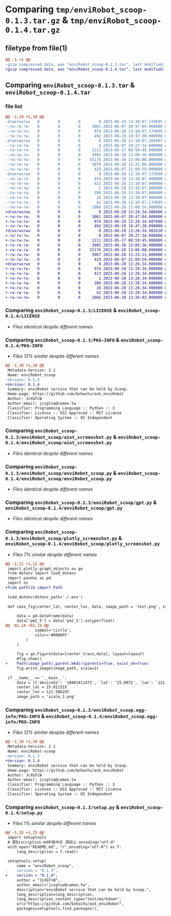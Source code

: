 # Comparing `tmp/enviRobot_scoop-0.1.3.tar.gz` & `tmp/enviRobot_scoop-0.1.4.tar.gz`

## filetype from file(1)

```diff
@@ -1 +1 @@
-gzip compressed data, was "enviRobot_scoop-0.1.3.tar", last modified: Wed Jun 28 13:10:07 2023, max compression
+gzip compressed data, was "enviRobot_scoop-0.1.4.tar", last modified: Wed Jun 28 13:26:34 2023, max compression
```

## Comparing `enviRobot_scoop-0.1.3.tar` & `enviRobot_scoop-0.1.4.tar`

### file list

```diff
@@ -1,19 +1,19 @@
-drwxrwxrwx   0        0        0        0 2023-06-28 13:10:07.174695 enviRobot_scoop-0.1.3/
--rw-rw-rw-   0        0        0     1061 2023-06-07 20:47:04.000000 enviRobot_scoop-0.1.3/LICENSE
--rw-rw-rw-   0        0        0      974 2023-06-28 13:10:07.174695 enviRobot_scoop-0.1.3/PKG-INFO
--rw-rw-rw-   0        0        0      492 2023-06-19 10:47:30.000000 enviRobot_scoop-0.1.3/README.md
-drwxrwxrwx   0        0        0        0 2023-06-28 13:10:07.165697 enviRobot_scoop-0.1.3/enviRobot_scoop/
--rw-rw-rw-   0        0        0        0 2023-06-07 20:27:34.000000 enviRobot_scoop-0.1.3/enviRobot_scoop/__init__.py
--rw-rw-rw-   0        0        0     1111 2023-05-17 08:59:45.000000 enviRobot_scoop-0.1.3/enviRobot_scoop/aiot_screenshot.py
--rw-rw-rw-   0        0        0     3605 2023-06-28 13:06:36.000000 enviRobot_scoop-0.1.3/enviRobot_scoop/enviRobot_scoop.py
--rw-rw-rw-   0        0        0    15176 2023-06-28 13:06:08.000000 enviRobot_scoop-0.1.3/enviRobot_scoop/gpt.py
--rw-rw-rw-   0        0        0     3879 2023-06-28 12:37:06.000000 enviRobot_scoop-0.1.3/enviRobot_scoop/plotly_screenshot.py
--rw-rw-rw-   0        0        0      419 2023-06-07 21:09:59.000000 enviRobot_scoop-0.1.3/enviRobot_scoop/upload_to_imgur.py
-drwxrwxrwx   0        0        0        0 2023-06-28 13:10:07.173699 enviRobot_scoop-0.1.3/enviRobot_scoop.egg-info/
--rw-rw-rw-   0        0        0      974 2023-06-28 13:10:07.000000 enviRobot_scoop-0.1.3/enviRobot_scoop.egg-info/PKG-INFO
--rw-rw-rw-   0        0        0      413 2023-06-28 13:10:07.000000 enviRobot_scoop-0.1.3/enviRobot_scoop.egg-info/SOURCES.txt
--rw-rw-rw-   0        0        0        1 2023-06-28 13:10:07.000000 enviRobot_scoop-0.1.3/enviRobot_scoop.egg-info/dependency_links.txt
--rw-rw-rw-   0        0        0      206 2023-06-28 13:10:07.000000 enviRobot_scoop-0.1.3/enviRobot_scoop.egg-info/requires.txt
--rw-rw-rw-   0        0        0       16 2023-06-28 13:10:07.000000 enviRobot_scoop-0.1.3/enviRobot_scoop.egg-info/top_level.txt
--rw-rw-rw-   0        0        0       42 2023-06-28 13:10:07.174695 enviRobot_scoop-0.1.3/setup.cfg
--rw-rw-rw-   0        0        0     1066 2023-06-28 13:08:34.000000 enviRobot_scoop-0.1.3/setup.py
+drwxrwxrwx   0        0        0        0 2023-06-28 13:26:34.988608 enviRobot_scoop-0.1.4/
+-rw-rw-rw-   0        0        0     1061 2023-06-07 20:47:04.000000 enviRobot_scoop-0.1.4/LICENSE
+-rw-rw-rw-   0        0        0      974 2023-06-28 13:26:34.987608 enviRobot_scoop-0.1.4/PKG-INFO
+-rw-rw-rw-   0        0        0      492 2023-06-19 10:47:30.000000 enviRobot_scoop-0.1.4/README.md
+drwxrwxrwx   0        0        0        0 2023-06-28 13:26:34.981610 enviRobot_scoop-0.1.4/enviRobot_scoop/
+-rw-rw-rw-   0        0        0        0 2023-06-07 20:27:34.000000 enviRobot_scoop-0.1.4/enviRobot_scoop/__init__.py
+-rw-rw-rw-   0        0        0     1111 2023-05-17 08:59:45.000000 enviRobot_scoop-0.1.4/enviRobot_scoop/aiot_screenshot.py
+-rw-rw-rw-   0        0        0     3605 2023-06-28 13:06:36.000000 enviRobot_scoop-0.1.4/enviRobot_scoop/enviRobot_scoop.py
+-rw-rw-rw-   0        0        0    15176 2023-06-28 13:06:08.000000 enviRobot_scoop-0.1.4/enviRobot_scoop/gpt.py
+-rw-rw-rw-   0        0        0     3967 2023-06-28 13:25:31.000000 enviRobot_scoop-0.1.4/enviRobot_scoop/plotly_screenshot.py
+-rw-rw-rw-   0        0        0      419 2023-06-07 21:09:59.000000 enviRobot_scoop-0.1.4/enviRobot_scoop/upload_to_imgur.py
+drwxrwxrwx   0        0        0        0 2023-06-28 13:26:34.986608 enviRobot_scoop-0.1.4/enviRobot_scoop.egg-info/
+-rw-rw-rw-   0        0        0      974 2023-06-28 13:26:34.000000 enviRobot_scoop-0.1.4/enviRobot_scoop.egg-info/PKG-INFO
+-rw-rw-rw-   0        0        0      413 2023-06-28 13:26:34.000000 enviRobot_scoop-0.1.4/enviRobot_scoop.egg-info/SOURCES.txt
+-rw-rw-rw-   0        0        0        1 2023-06-28 13:26:34.000000 enviRobot_scoop-0.1.4/enviRobot_scoop.egg-info/dependency_links.txt
+-rw-rw-rw-   0        0        0      206 2023-06-28 13:26:34.000000 enviRobot_scoop-0.1.4/enviRobot_scoop.egg-info/requires.txt
+-rw-rw-rw-   0        0        0       16 2023-06-28 13:26:34.000000 enviRobot_scoop-0.1.4/enviRobot_scoop.egg-info/top_level.txt
+-rw-rw-rw-   0        0        0       42 2023-06-28 13:26:34.988608 enviRobot_scoop-0.1.4/setup.cfg
+-rw-rw-rw-   0        0        0     1066 2023-06-28 13:26:02.000000 enviRobot_scoop-0.1.4/setup.py
```

### Comparing `enviRobot_scoop-0.1.3/LICENSE` & `enviRobot_scoop-0.1.4/LICENSE`

 * *Files identical despite different names*

### Comparing `enviRobot_scoop-0.1.3/PKG-INFO` & `enviRobot_scoop-0.1.4/PKG-INFO`

 * *Files 12% similar despite different names*

```diff
@@ -1,10 +1,10 @@
 Metadata-Version: 2.1
 Name: enviRobot_scoop
-Version: 0.1.3
+Version: 0.1.4
 Summary: enviRobot service that can be held by Scoop.
 Home-page: https://github.com/bohachu/ask_enviRobot
 Author: JcXGTcW
 Author-email: jcxgtcw@cameo.tw
 Classifier: Programming Language :: Python :: 3
 Classifier: License :: OSI Approved :: MIT License
 Classifier: Operating System :: OS Independent
```

### Comparing `enviRobot_scoop-0.1.3/enviRobot_scoop/aiot_screenshot.py` & `enviRobot_scoop-0.1.4/enviRobot_scoop/aiot_screenshot.py`

 * *Files identical despite different names*

### Comparing `enviRobot_scoop-0.1.3/enviRobot_scoop/enviRobot_scoop.py` & `enviRobot_scoop-0.1.4/enviRobot_scoop/enviRobot_scoop.py`

 * *Files identical despite different names*

### Comparing `enviRobot_scoop-0.1.3/enviRobot_scoop/gpt.py` & `enviRobot_scoop-0.1.4/enviRobot_scoop/gpt.py`

 * *Files identical despite different names*

### Comparing `enviRobot_scoop-0.1.3/enviRobot_scoop/plotly_screenshot.py` & `enviRobot_scoop-0.1.4/enviRobot_scoop/plotly_screenshot.py`

 * *Files 7% similar despite different names*

```diff
@@ -1,11 +1,12 @@
 import plotly.graph_objects as go
 from dotenv import load_dotenv
 import pandas as pd
 import os
+from pathlib import Path
 
 load_dotenv(dotenv_path='./.env')
 
 def save_fig(center_lat, center_lon, data, image_path = 'test.png', zoom=13.5):
     
     data = pd.DataFrame(data)
     data['pm2_5'] = data['pm2_5'].astype(float)
@@ -81,14 +82,15 @@
             symbol='circle',
             color='#0000FF'
         )
     )
 
     fig = go.Figure(data=[center_trace,data], layout=layout)
     #fig.show()
+    Path(image_path).parent.mkdir(parents=True, exist_ok=True)
     fig.write_image(image_path, scale=2)
 
 if __name__ == '__main__':
     data = [{'deviceId': '10401411473', 'lat': '25.0072', 'lon': '121.5161', 'pm2_5': '4.31'}, {'deviceId': '10394742841', 'lat': '25.0072', 'lon': '121.5122', 'pm2_5': '2.45'}, {'deviceId': '10394403129', 'lat': '25.0093', 'lon': '121.5105', 'pm2_5': '2.97'}, {'deviceId': '10391606094', 'lat': '25.0037', 'lon': '121.5136', 'pm2_5': '2.97'}, {'deviceId': '10382402966', 'lat': '25.0037', 'lon': '121.5128', 'pm2_5': '3.38'}, {'deviceId': '10382310374', 'lat': '25.0128', 'lon': '121.5070', 'pm2_5': '2.62'}, {'deviceId': '10365063199', 'lat': '25.0092', 'lon': '121.5140', 'pm2_5': '3.60'}, {'deviceId': '10363938282', 'lat': '25.0114', 'lon': '121.5080', 'pm2_5': '2.09'}, {'deviceId': '10363771626', 'lat': '25.0092', 'lon': '121.5049', 'pm2_5': '1.46'}, {'deviceId': '10362311821', 'lat': '25.0049', 'lon': '121.4982', 'pm2_5': '3.35'}]
     center_lat = 25.011319
     center_lon = 121.506297
     image_path = 'scale_2.png'
```

### Comparing `enviRobot_scoop-0.1.3/enviRobot_scoop.egg-info/PKG-INFO` & `enviRobot_scoop-0.1.4/enviRobot_scoop.egg-info/PKG-INFO`

 * *Files 12% similar despite different names*

```diff
@@ -1,10 +1,10 @@
 Metadata-Version: 2.1
 Name: enviRobot-scoop
-Version: 0.1.3
+Version: 0.1.4
 Summary: enviRobot service that can be held by Scoop.
 Home-page: https://github.com/bohachu/ask_enviRobot
 Author: JcXGTcW
 Author-email: jcxgtcw@cameo.tw
 Classifier: Programming Language :: Python :: 3
 Classifier: License :: OSI Approved :: MIT License
 Classifier: Operating System :: OS Independent
```

### Comparing `enviRobot_scoop-0.1.3/setup.py` & `enviRobot_scoop-0.1.4/setup.py`

 * *Files 1% similar despite different names*

```diff
@@ -1,15 +1,15 @@
 import setuptools
 # 若Discription.md中有中文 須加上 encoding="utf-8"
 with open("README.md", "r",encoding="utf-8") as f:
     long_description = f.read()
     
 setuptools.setup(
     name = "enviRobot_scoop",
-    version = "0.1.3",
+    version = "0.1.4",
     author = "JcXGTcW",
     author_email="jcxgtcw@cameo.tw",
     description="enviRobot service that can be held by Scoop.",
     long_description=long_description,
     long_description_content_type="text/markdown",
     url="https://github.com/bohachu/ask_enviRobot",
     packages=setuptools.find_packages(),
```

